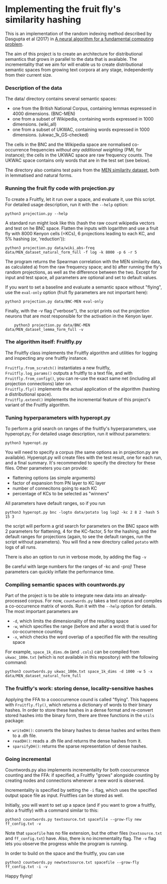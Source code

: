 # Implementing the fruit fly's similarity hashing

This is an implementation of the random indexing method described by Dasgupta et al (2017) in [A neural algorithm for a fundamental computing problem](http://science.sciencemag.org/content/358/6364/793/tab-figures-data).

The aim of this project is to create an architecture for distributional semantics that grows in parallel to the data that is available. The incrementality that we aim for will enable us to create distributional semantic spaces from growing text corpora at any stage, independently from their current size. 

### Description of the data

The data/ directory contains several semantic spaces:

- one from the British National Corpus, containing lemmas expressed in 4000 dimensions. (BNC-MEN)
- one from a subset of Wikipedia, containing words expressed in 1000 dimensions. (wiki_all)
- one from a subset of UKWAC, containing words expressed in 1000 dimensions. (ukwac_1k_GS-checked)

The cells in the BNC and the Wikipedia space are normalised co-occurrence frequencies *without any additional weighting* (PMI, for instance); the cells in the UKWAC space are raw frequency counts. The UKWAC space contains only words that are in the test set (see below).

The directory also contains test pairs from the [MEN similarity dataset](https://staff.fnwi.uva.nl/e.bruni/MEN), both in lemmatised and natural forms.

### Running the fruit fly code with projection.py
To create a Fruitfly, let it run over a space, and evaluate it, use this script.
For detailed usage description, run it with the `--help` option:
```
python3 projection.py --help
```
A standard run might look like this (hash the raw count wikipedia vectors and test on he BNC space. Flatten the inputs with logarithm and use a fruit fly with 8000 Kenyon cells (=KCs), 6 projections leading to each KC, and 5% hashing (or, 'reduction')): 
```
python3 projection.py data/wiki_abs-freq data/MEN_dataset_natural_form_full -f log -k 8000 -p 6 -r 5
```

The program returns the Spearman correlation with the MEN similarity data, as calculated a) from the raw frequency space; and b) after running the fly's random projections, as well as the difference between the two.
Except for input and test space, all parameters are optional and set to default values.

If you want to set a baseline and evaluate a semantic space without "flying", use the `eval-only` option (fruit fly parameters are not important here):
```
python3 projection.py data/BNC-MEN eval-only
```
Finally, with the -v flag ("verbose"), the script prints out the projection neurons that are most responsible for the activation in the Kenyon layer.
```
    python3 projection.py data/BNC-MEN data/MEN_dataset_lemma_form_full -v
```

### The algorithm itself: Fruitfly.py
The Fruitfly class implements the Fruitfly algorithm and utilities for logging and inspecting any one fruitfly instance. 
 
`Fruitfly.from_scratch()` instantiates a new fruitfly,  
`Fruitfly.log_params()`  outputs a fruitfly to a text file, and with  
`Fruitfly.from_config()`, you can re-use the exact same net (including all projection connections) later on.  
`Fruitfly.fly()` implements the actual application of the algorithm (hashing a distributional space).  
`Fruitfly.extend()` implements the incremental feature of this project's variant of the Fruitfly algorithm.  


### Tuning hyperparameters with hyperopt.py
To perform a grid search on ranges of the fruitfly's hyperparameters, use hyperopt.py; For detailed usage description, run it without parameters:
```
python3 hyperopt.py
```
You will need to specify a corpus (the same options as in projection.py are available). Hyperopt.py will create files with the test result, one for each run, and a final summary. It's recommended to specify the directory for these files.
Other parameters you can provide:
- flattening options (as simple arguments)
- factor of expansion from PN layer to KC layer
- number of connecitons going to each KC
- percentage of KCs to be selected as "winners"

All parameters have default ranges, so if you run 
```
python3 hyperopt.py bnc -logto data/potato log log2 -kc 2 8 2 -hash 5 15 3
```
the script will perform a grid search for parameters on the BNC space with 2 parameters for flattening, 4 for the KC-factor, 5 for the hashing, and the default ranges for projections (again, to see the default ranges, run the script without parameters). You will find a new directory called `potato` with logs of all runs.  

There is also an option to run in verbose mode, by adding the flag `-v`  

Be careful with large numbers for the ranges of -kc and -proj! These parameters can quickly inflate the performance time.


### Compiling semantic spaces with countwords.py
Part of the project is to be able to integrate new data into an already-processed corpus. For now, `countwords.py` takes a text coprus and compiles a co-occurrence matrix of words. Run it with the `--help` option for details.  
The most important parameters are 
- `-d`, which limits the dimensionality of the resulting space
- `-w`, which specifies the range (before and after a word) that is used for co-occurrence counting 
- `-x`, which checks the word overlap of a specified file with the resulting space

For example, `space_1k_dims.dm` (and `.cols`) can be compiled from `ukwac_100m.txt` (which is not available in this repository) with the following command:
```
python3 countwords.py ukwac_100m.txt space_1k_dims -d 1000 -w 5 -x data/MEN_dataset_natural_form_full
```


### The fruitfly's work: storing dense, locality-sensitive hashes
Applying the FFA to a cooccurrence cound is called "flying". This happens with `Fruitfly.fly()`, which returns a dictionary of words to their binary hashes. 
In order to store these hashes in a dense format and re-convert stored hashes into the binary form, there are three functions in the `utils` package:
- `writeDH()`: converts the binary hashes to dense hashes and writes them to a .dh file.
- `readDH()`: reads a .dh file and returns the dense hashes from it.
- `sparsifyDH()`: returns the sparse representation of dense hashes.



### Going incremental
Countwords.py also implements incrementality for both cooccurrence counting and the FFA: if specified, a Fruitfly "grows" alongside counting by creating nodes and connections whenever a new word is observed. 

Incrementality is specified by setting the `-i` flag, which uses the specified output space file as input. Fruitflies can be stored as well. 

Initially, you will want to set up a space (and if you want to grow a fruitfly, also a fruitfly) with a command similar to this:
```
python3 countwords.py textsource.txt spacefile --grow-fly new ff_config.txt -v 
```
Note that `spacefile` has no file extension, but the other files (`textsource.txt` and `ff_config.txt`) have. Also, there is no incrementality flag. The `-v` flag lets you observe the progress while the program is running.

In order to build on the space and the fruitfly, you can use
```
python3 countwords.py newtextsource.txt spacefile --grow-fly ff_config.txt -i -v
```

Happy flying!

